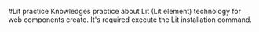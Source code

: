 #Lit practice 
Knowledges practice about Lit (Lit element) technology for web components create.
It's required execute the Lit installation command.

